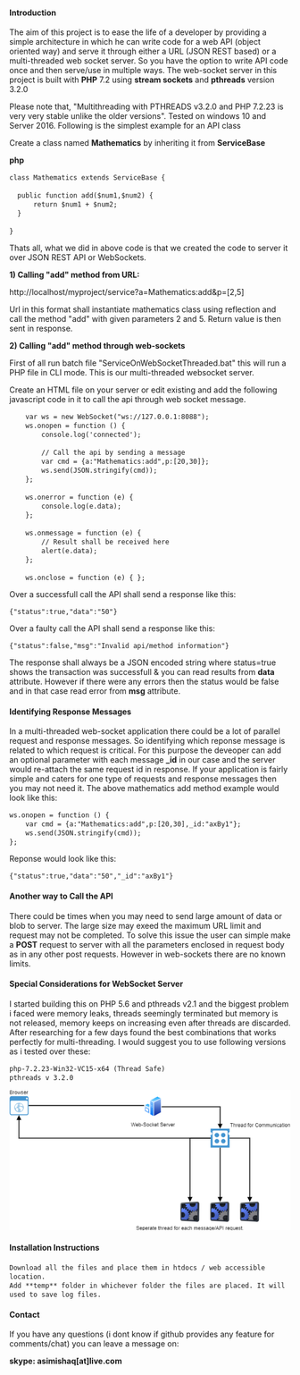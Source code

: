 #### Introduction
The aim of this project is to ease the life of a developer by providing a simple architecture in which he can write code for a web API  (object oriented way) and serve it through either a URL (JSON REST based) or a multi-threaded web socket server. So you have the option to write API code once and then serve/use in multiple ways. The web-socket server in this project is built with **PHP** 7.2 using **stream sockets** and **pthreads** version 3.2.0

Please note that, "Multithreading with PTHREADS v3.2.0 and PHP 7.2.23 is very very stable unlike the older versions". Tested on windows 10 and Server 2016. Following is the simplest example for an API class

Create a class named **Mathematics** by inheriting it from **ServiceBase**

**php**

	class Mathematics extends ServiceBase {
	
	  public function add($num1,$num2) {
	      return $num1 + $num2;
	  } 
	  
	}

Thats all, what we did in above code is that we created the code to server it over JSON REST API or WebSockets.

**1) Calling "add" method from URL:**

http://localhost/myproject/service?a=Mathematics:add&p=[2,5]

Url in this format shall instantiate mathematics class using reflection and call the method "add" with given parameters 2 and 5. Return value is then sent in response. 

**2) Calling "add" method through web-sockets**

First of all run batch file "ServiceOnWebSocketThreaded.bat" this will run a PHP file in CLI mode. This is our multi-threaded websocket server.

Create an HTML file on your server or edit existing and add the following javascript code in it to call the api through web socket message.

        var ws = new WebSocket("ws://127.0.0.1:8088");
        ws.onopen = function () {
            console.log('connected');
            
            // Call the api by sending a message
            var cmd = {a:"Mathematics:add",p:[20,30]};
            ws.send(JSON.stringify(cmd));
        };

        ws.onerror = function (e) {
            console.log(e.data);
        };

        ws.onmessage = function (e) {
            // Result shall be received here
            alert(e.data);
        };

        ws.onclose = function (e) { };


Over a successfull call the API shall send a response like this:

	{"status":true,"data":"50"}

Over a faulty call the API shall send a response like this:

	{"status":false,"msg":"Invalid api/method information"}

The response shall always be a JSON encoded string where status=true shows the transaction was successfull & you can read results from **data** attribute. However if there were any errors then the status would be false and in that case read error from **msg** attribute.

#### Identifying Response Messages
In a multi-threaded web-socket application there could be a lot of parallel request and response messages. So identifying which reponse message is related to which request is critical. For this purpose the deveoper can add an optional parameter with each message **_id** in our case and the server would re-attach the same request id in response.  If your application is fairly simple and caters for one type of requests and response messages then you may not need it.  The above mathematics add method example would look like this:

	ws.onopen = function () {
		var cmd = {a:"Mathematics:add",p:[20,30],_id:"axBy1"};
		ws.send(JSON.stringify(cmd));
	};

Reponse would look like this:

	{"status":true,"data":"50","_id":"axBy1"}

#### Another way to Call the API
There could be times when you may need to send large amount of data or blob to server. The large size may exeed the maximum URL limit and request may not be completed. To solve this issue the user can simple make a **POST** request to server with all the parameters enclosed in request body as in any other post requests. However in web-sockets there are no known limits.

#### Special Considerations for WebSocket Server
I started building this on PHP 5.6 and pthreads v2.1 and the biggest problem i faced were memory leaks, threads seemingly terminated but memory is not released, memory keeps on increasing even after threads are discarded. After researching for a few days found the best combinations that works perfectly for multi-threading. I would suggest you to use following versions as i tested over these:

    php-7.2.23-Win32-VC15-x64 (Thread Safe)
    pthreads v 3.2.0


![alt text](https://raw.githubusercontent.com/asim709/php-multithreaded-websocket-and-json-rest-server/master/WebSocket%20Diagram.png)


#### Installation Instructions
    Download all the files and place them in htdocs / web accessible location.
    Add **temp** folder in whichever folder the files are placed. It will used to save log files.

#### Contact
If you have any questions (i dont know if github provides any feature for comments/chat) you can leave a message on:

**skype: asimishaq[at]live.com**

